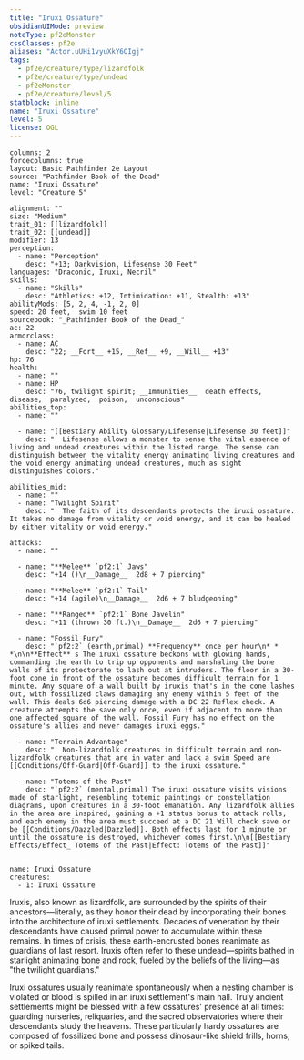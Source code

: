 ```yaml
---
title: "Iruxi Ossature"
obsidianUIMode: preview
noteType: pf2eMonster
cssClasses: pf2e
aliases: "Actor.uUHi1vyuXkY6OIgj" 
tags:
  - pf2e/creature/type/lizardfolk
  - pf2e/creature/type/undead
  - pf2eMonster
  - pf2e/creature/level/5
statblock: inline
name: "Iruxi Ossature"
level: 5
license: OGL
---
```


```statblock
columns: 2
forcecolumns: true
layout: Basic Pathfinder 2e Layout
source: "Pathfinder Book of the Dead"
name: "Iruxi Ossature"
level: "Creature 5"

alignment: ""
size: "Medium"
trait_01: [[lizardfolk]]
trait_02: [[undead]]
modifier: 13
perception:
  - name: "Perception"
    desc: "+13; Darkvision, Lifesense 30 Feet"
languages: "Draconic, Iruxi, Necril"
skills:
  - name: "Skills"
    desc: "Athletics: +12, Intimidation: +11, Stealth: +13"
abilityMods: [5, 2, 4, -1, 2, 0]
speed: 20 feet,  swim 10 feet
sourcebook: "_Pathfinder Book of the Dead_"
ac: 22
armorclass:
  - name: AC
    desc: "22; __Fort__ +15, __Ref__ +9, __Will__ +13"
hp: 76
health:
  - name: ""
  - name: HP
    desc: "76, twilight spirit; __Immunities__  death effects,  disease,  paralyzed,  poison,  unconscious"
abilities_top:
  - name: ""

  - name: "[[Bestiary Ability Glossary/Lifesense|Lifesense 30 feet]]"
    desc: "  Lifesense allows a monster to sense the vital essence of living and undead creatures within the listed range. The sense can distinguish between the vitality energy animating living creatures and the void energy animating undead creatures, much as sight distinguishes colors."

abilities_mid:
  - name: ""
  - name: "Twilight Spirit"
    desc: "  The faith of its descendants protects the iruxi ossature. It takes no damage from vitality or void energy, and it can be healed by either vitality or void energy."

attacks:
  - name: ""

  - name: "**Melee** `pf2:1` Jaws"
    desc: "+14 ()\n__Damage__  2d8 + 7 piercing"

  - name: "**Melee** `pf2:1` Tail"
    desc: "+14 (agile)\n__Damage__  2d6 + 7 bludgeoning"

  - name: "**Ranged** `pf2:1` Bone Javelin"
    desc: "+11 (thrown 30 ft.)\n__Damage__  2d6 + 7 piercing"

  - name: "Fossil Fury"
    desc: "`pf2:2` (earth,primal) **Frequency** once per hour\n* * *\n\n**Effect** s The iruxi ossature beckons with glowing hands, commanding the earth to trip up opponents and marshaling the bone walls of its protectorate to lash out at intruders. The floor in a 30-foot cone in front of the ossature becomes difficult terrain for 1 minute. Any square of a wall built by iruxis that's in the cone lashes out, with fossilized claws damaging any enemy within 5 feet of the wall. This deals 6d6 piercing damage with a DC 22 Reflex check. A creature attempts the save only once, even if adjacent to more than one affected square of the wall. Fossil Fury has no effect on the ossature's allies and never damages iruxi eggs."

  - name: "Terrain Advantage"
    desc: "  Non-lizardfolk creatures in difficult terrain and non-lizardfolk creatures that are in water and lack a swim Speed are [[Conditions/Off-Guard|Off-Guard]] to the iruxi ossature."

  - name: "Totems of the Past"
    desc: "`pf2:2` (mental,primal) The iruxi ossature visits visions made of starlight, resembling totemic paintings or constellation diagrams, upon creatures in a 30-foot emanation. Any lizardfolk allies in the area are inspired, gaining a +1 status bonus to attack rolls, and each enemy in the area must succeed at a DC 21 Will check save or be [[Conditions/Dazzled|Dazzled]]. Both effects last for 1 minute or until the ossature is destroyed, whichever comes first.\n\n[[Bestiary Effects/Effect_ Totems of the Past|Effect: Totems of the Past]]"
 
```

```encounter-table
name: Iruxi Ossature
creatures:
  - 1: Iruxi Ossature
```



Iruxis, also known as lizardfolk, are surrounded by the spirits of their ancestors—literally, as they honor their dead by incorporating their bones into the architecture of iruxi settlements. Decades of veneration by their descendants have caused primal power to accumulate within these remains. In times of crisis, these earth-encrusted bones reanimate as guardians of last resort. Iruxis often refer to these undead—spirits bathed in starlight animating bone and rock, fueled by the beliefs of the living—as "the twilight guardians."

Iruxi ossatures usually reanimate spontaneously when a nesting chamber is violated or blood is spilled in an iruxi settlement's main hall. Truly ancient settlements might be blessed with a few ossatures' presence at all times: guarding nurseries, reliquaries, and the sacred observatories where their descendants study the heavens. These particularly hardy ossatures are composed of fossilized bone and possess dinosaur-like shield frills, horns, or spiked tails.
